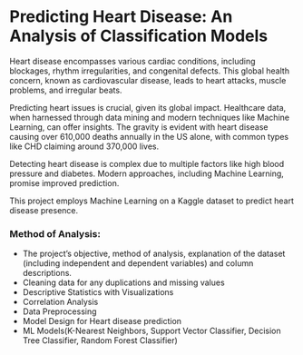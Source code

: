# Predicting Heart Disease: An Analysis of Classification Models

Heart disease encompasses various cardiac conditions, including blockages, rhythm irregularities, and congenital defects. This global health concern, known as cardiovascular disease, leads to heart attacks, muscle problems, and irregular beats.

Predicting heart issues is crucial, given its global impact. Healthcare data, when harnessed through data mining and modern techniques like Machine Learning, can offer insights. The gravity is evident with heart disease causing over 610,000 deaths annually in the US alone, with common types like CHD claiming around 370,000 lives.

Detecting heart disease is complex due to multiple factors like high blood pressure and diabetes. Modern approaches, including Machine Learning, promise improved prediction.

This project employs Machine Learning on a Kaggle dataset to predict heart disease presence.

### Method of Analysis:

- The project’s objective, method of analysis, explanation of the dataset (including independent and dependent variables) and column descriptions.
- Cleaning data for any duplications and missing values
- Descriptive Statistics with Visualizations
- Correlation Analysis
- Data Preprocessing
- Model Design for Heart disease prediction
- ML Models(K-Nearest Neighbors, Support Vector Classifier, Decision Tree Classifier, Random Forest Classifier)


